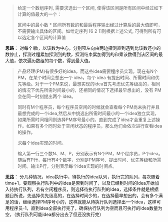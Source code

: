> 给定一个数组序列, 需要求选出一个区间, 使得该区间是所有区间中经过如下计算的值最大的一个： 
>
> 区间中的最小数 * 区间所有数的和最后程序输出经过计算后的最大值即可，不需要输出具体的区间。如给定序列  [6 2 1]则根据上述公式, 可得到所有可以选定各个区间的计算值

  **思路**： 对每个i数，以该数为中心，分别项左向由两边探测直到遇到比该数还小的数停止，探测过程累加探测到的数，探测结束累加得到的和乘该数得到该区间的最大值，依次遍历数组的每个数，得到最大值。

>产品经理(PM)有很多好的idea，而这些idea需要程序员实现。现在有N个PM，在某个时间会想出一个 idea，每个 idea 有提出时间、所需时间和优先等级。对于一个PM来说，最想实现的idea首先考虑优先等级高的，相同的情况下优先所需时间最小的，还相同的情况下选择最早想出的，没有 PM 会在同一时刻提出两个 idea。
>
>同时有M个程序员，每个程序员空闲的时候就会查看每个PM尚未执行并且最想完成的一个idea,然后从中挑选出所需时间最小的一个idea独立实现，如果所需时间相同则选择PM序号最小的。直到完成了idea才会重复上述操作。如果有多个同时处于空闲状态的程序员，那么他们会依次进行查看idea的操作。
>
>求每个idea实现的时间。
>
>输入第一行三个数N、M、P，分别表示有N个PM，M个程序员，P个idea。随后有P行，每行有4个数字，分别是PM序号、提出时间、优先等级和所需时间。输出P行，分别表示每个idea实现的时间点。

**思路**： 分几种情况，idea执行中，待执行的idea队列，执行完的队列，每次随着time+1，要观察执行队列中的idea是否到时间了，以及已经到时间的Idea开始加入待执行队列，若有空闲程序员，则选择待执行队列的Idea，选择条件就是根据题目所说，先选择优先级高的，在选择时间少的，在选择最早想出的，会有多个满足的话，继续选择PM序号小的，这样就能从待执行队列选择出一个idea，这样可用程序员-1，直到idea全部执行完了，确保执行队列为空而且可执行的idea数量为空，（执行队列可能idea都分出去了但还没执行完）